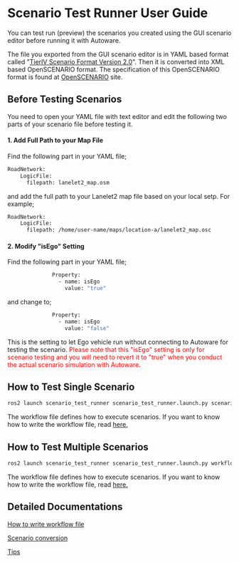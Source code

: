 # Scenario Test Runner User Guide

You can test run (preview) the scenarios you created using the GUI scenario editor before running it with Autoware.

The file you exported from the GUI scenario editor is in YAML based format called "[TierIV Scenario Format Version 2.0](../../design/TierIVScenarioFormatVersion2.md)". Then it is converted into XML based OpenSCENARIO format.
The specification of this OpenSCENARIO format is found at [OpenSCENARIO](http://www.openscenario.org/) site.

## Before Testing Scenarios

You need to open your YAML file with text editor and edit the following two parts of your scenario file before testing it.

#### 1. Add Full Path to your Map File

Find the following part in your YAML file;

```bash
RoadNetwork:
    LogicFile:
      filepath: lanelet2_map.osm
```

and add the full path to your Lanelet2 map file based on your local setp. For example;

```bash
RoadNetwork:
    LogicFile:
      filepath: /home/user-name/maps/location-a/lanelet2_map.osc
```

#### 2. Modify "isEgo" Setting

Find the following part in your YAML file;
```bash
              Property:
                - name: isEgo
                  value: "true"
```
and change to;

```bash
              Property:
                - name: isEgo
                  value: "false"
```
This is the setting to let Ego vehicle run without connecting to Autoware for testing the scenario. <font color="Red"> Please note that this "isEgo" setting is only for scenario testing and you will need to revert it to "true" when you conduct the actual scenario simulation with Autoware. </font>

## How to Test Single Scenario
```bash
ros2 launch scenario_test_runner scenario_test_runner.launch.py scenario:='/home/user-name/scenario-folder/t4v2.yaml' with_rviz:=true
```
The workflow file defines how to execute scenarios.
If you want to know how to write the workflow file, read [here.](./HowToWriteWorkflowFile.md)

## How to Test Multiple Scenarios
```bash
ros2 launch scenario_test_runner scenario_test_runner.launch.py workflow:='$(find-pkg-share scenario_test_runner)/config/workflow_example.yaml' log_directory:='/tmp'
```
The workflow file defines how to execute scenarios.
If you want to know how to write the workflow file, read [here.](./HowToWriteWorkflowFile.md)


## Detailed Documentations

[How to write workflow file](./HowToWriteWorkflowFile.md)

[Scenario conversion](./ScenarioFormatConversion.md)

[Tips](./Tips.md)
